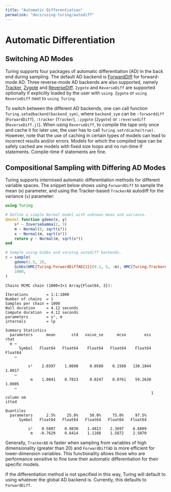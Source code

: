 ```yaml
---
title: "Automatic Differentiation"
permalink: "docs/using-turing/autodiff"
---
```



# Automatic Differentiation

## Switching AD Modes

Turing supports four packages of automatic differentiation (AD) in the back end during sampling. The default AD backend is [ForwardDiff](https://github.com/JuliaDiff/ForwardDiff.jl) for forward-mode AD. Three reverse-mode AD backends are also supported, namely [Tracker](https://github.com/FluxML/Tracker.jl), [Zygote](https://github.com/FluxML/Zygote.jl) and [ReverseDiff](https://github.com/JuliaDiff/ReverseDiff.jl). `Zygote` and `ReverseDiff` are supported optionally if explicitly loaded by the user with `using Zygote` or `using ReverseDiff` next to `using Turing`.

To switch between the different AD backends, one can call function `Turing.setadbackend(backend_sym)`, where `backend_sym` can be `:forwarddiff` (`ForwardDiff`), `:tracker` (`Tracker`), `:zygote` (`Zygote`) or `:reversediff` (`ReverseDiff.jl`). When using `ReverseDiff`, to compile the tape only once and cache it for later use, the user has to call `Turing.setrdcache(true)`. However, note that the use of caching in certain types of models can lead to incorrect results and/or errors. Models for which the compiled tape can be safely cached are models with fixed size loops and no run-time if statements. Compile-time if statements are fine.

## Compositional Sampling with Differing AD Modes

Turing supports intermixed automatic differentiation methods for different variable spaces. The snippet below shows using `ForwardDiff` to sample the mean (`m`) parameter, and using the Tracker-based `TrackerAD` autodiff for the variance (`s`) parameter:

```julia
using Turing

# Define a simple Normal model with unknown mean and variance.
@model function gdemo(x, y)
    s² ~ InverseGamma(2, 3)
    m ~ Normal(0, sqrt(s²))
    x ~ Normal(m, sqrt(s²))
    return y ~ Normal(m, sqrt(s²))
end

# Sample using Gibbs and varying autodiff backends.
c = sample(
    gdemo(1.5, 2),
    Gibbs(HMC{Turing.ForwardDiffAD{1}}(0.1, 5, :m), HMC{Turing.TrackerAD}(0.1, 5, :s²)),
    1000,
)
```

```
Chains MCMC chain (1000×3×1 Array{Float64, 3}):

Iterations        = 1:1:1000
Number of chains  = 1
Samples per chain = 1000
Wall duration     = 4.12 seconds
Compute duration  = 4.12 seconds
parameters        = s², m
internals         = lp

Summary Statistics
  parameters      mean       std   naive_se      mcse        ess      rhat 
  e ⋯
      Symbol   Float64   Float64    Float64   Float64    Float64   Float64 
    ⋯

          s²    2.0397    1.8600     0.0588    0.1568   130.1844    1.0017 
    ⋯
           m    1.0841    0.7823     0.0247    0.0761    59.2630    1.0005 
    ⋯
                                                                1 column om
itted

Quantiles
  parameters      2.5%     25.0%     50.0%     75.0%     97.5%
      Symbol   Float64   Float64   Float64   Float64   Float64

          s²    0.5807    0.9830    1.4813    2.3697    6.6809
           m   -0.7629    0.6414    1.1108    1.5872    2.5070
```





Generally, `TrackerAD` is faster when sampling from variables of high dimensionality (greater than 20) and `ForwardDiffAD` is more efficient for lower-dimension variables. This functionality allows those who are performance sensitive to fine tune their automatic differentiation for their specific models.

If the differentiation method is not specified in this way, Turing will default to using whatever the global AD backend is. Currently, this defaults to `ForwardDiff`.
